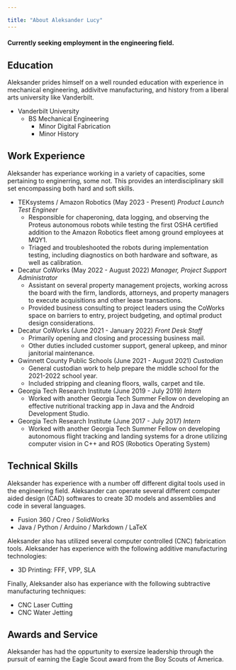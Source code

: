```yaml
---

title: "About Aleksander Lucy"
---
```

#### Currently seeking employment in the engineering field.

## Education

Aleksander prides himself on a well rounded education with experience in mechanical engineering, addivitve manufacturing, and history from a liberal arts university like Vanderbilt.

* Vanderbilt University
  * BS Mechanical Engineering
    * Minor Digital Fabrication
    * Minor History

## Work Experience

Aleksander has experiance working in a variety of capacities, some pertaining to enginerring, some not. This provides an interdisciplinary skill set encompassing both hard and soft skills.

* TEKsystems / Amazon Robotics (May 2023 - Present) _Product Launch Test Engineer_
  * Responsible for chaperoning, data logging, and observing the Proteus autonomous robots while testing the first OSHA certified addition to the Amazon Robotics fleet among ground employees at MQY1. 
  * Triaged and troubleshooted the robots during implementation testing, including diagnostics on both hardware and software, as well as calibration.
* Decatur CoWorks (May 2022 - August 2022) _Manager, Project Support Administrator_
  * Assistant on several property management projects, working across the board with the firm, landlords, attorneys, and property managers to execute acquisitions and other lease transactions.
  * Provided business consulting to project leaders using the CoWorks space on barriers to entry, project budgeting, and optimal product design considerations.
* Decatur CoWorks (June 2021 - January 2022) _Front Desk Staff_
  * Primarily opening and closing and processing business mail.
  * Other duties included customer support, general upkeep, and minor janitorial maintenance.
* Gwinnett County Public Schools (June 2021 - August 2021) _Custodian_
  * General custodian work to help prepare the middle school for the 2021-2022 school year.
  * Included stripping and cleaning floors, walls, carpet and tile.
* Georgia Tech Research Institute (June 2019 - July 2019) _Intern_
  * Worked with another Georgia Tech Summer Fellow on developing an effective nutritional tracking app in Java and the Android Development Studio.
* Georgia Tech Research Institute (June 2017 - July 2017) _Intern_
  * Worked with another Georgia Tech Summer Fellow on developing autonomous flight tracking and landing systems for a drone utilizing computer vision in C++ and ROS (Robotics Operating System)

## Technical Skills

Aleksander has experience with a number off different digital tools used in the engineering field. Aleksander can operate several different computer aided design (CAD) softwares to create 3D models and assemblies and code in several languages.

* Fusion 360 / Creo / SolidWorks
* Java / Python / Arduino / Markdown / LaTeX

Aleksander also has utilized several computer controlled (CNC) fabrication tools. Aleksander has experience with the following additive manufacturing technologies:

* 3D Printing: FFF, VPP, SLA

Finally, Aleksander also has experiance with the following subtractive manufacturing techniques:

* CNC Laser Cutting
* CNC Water Jetting

## Awards and Service

Aleksander has had the oppurtunity to exersize leadership through the pursuit of earning the Eagle Scout award from the Boy Scouts of America.
